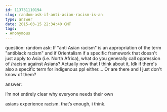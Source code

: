```yaml
---
id: 113731110194
slug: random-ask-if-anti-asian-racism-is-an
type: answer
date: 2015-03-15 22:34:40 GMT
tags:
- Anonymous
---
```

question: random ask: If "anti Asian racism" is an appropriation of the term "antiblack racism" and if Orientalism if a specific framework that doesn't just apply to Asia (i.e. North Africa), what do you generally call oppression of /racism against Asians? Actually now that I think about it, Idk if there's also a specific term for indigenous ppl either.... Or are there and I just don't know of them?

answer: <p>i’m not entirely clear why everyone needs their own&nbsp;</p><p>asians experience racism. that’s enough, i think.</p>